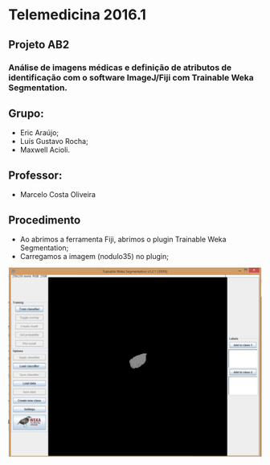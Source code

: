 # Telemedicina 2016.1

## Projeto AB2

### Análise de imagens médicas e definição de atributos de identificação com o software ImageJ/Fiji com Trainable Weka Segmentation.

## Grupo:
* Eric Araújo;
* Luís Gustavo Rocha;
* Maxwell Acioli.

## Professor:
* Marcelo Costa Oliveira

## Procedimento

* Ao abrimos a ferramenta Fiji, abrimos o plugin Trainable Weka Segmentation;
* Carregamos a imagem (nodulo35) no plugin;

![alt tag](https://github.com/LedZeck/telemedicina2016-1/blob/master/Image-nodulo.PNG)

